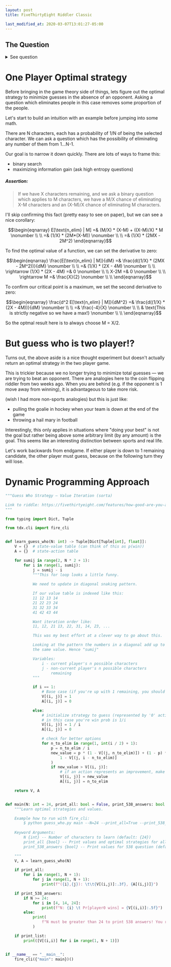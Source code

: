 ```yaml
---
layout: post
title: FiveThirtyEight Riddler Classic

last_modified_at: 2020-03-07T13:01:27-05:00
---
```


## The Question
<details>
<summary>See question</summary>
<q>

Sticking with the board game theme, from Andrew Lin comes a closer examination of a classic game of reasoning and elimination:

In the game of “Guess Who,” each player first randomly (and independently of their opponent) selects one of N character tiles. While it’s unlikely, both players can choose the same character. Each of the N characters is distinct in appearance — for example, characters have different skin tones, hair color, hair length and accessories like hats or glasses.

Each player also has access to a board with images of all N characters. The players alternate taking turns, and during each turn a player has two options:

Make a specific guess as to their opponent’s selected character. If correct, the player who made the guess immediately wins. Otherwise, that player immediately loses.
Ask a yes-or-no question about their opponent’s chosen character, in order to eliminate some of the candidates. Importantly, if only one possible character is left after the question, the player must still wait until their next turn to officially guess that character.
Assume both players are highly skilled at choosing yes-or-no questions, so that they can always craft a question to potentially rule out (or in) any desired number of candidates. Also, both are playing to maximize their own probability of winning.

Let’s keep things (relatively) simple, and suppose that N = 4. How likely is it that the player who goes first will win?

Extra credit: If N is instead 24 (the number of characters in the original “Guess Who” game), now how likely is it that the player who goes first will win?

Extra extra credit: If N is instead 14, now how likely is it that the player who goes first will win?
<cite><a href="https://fivethirtyeight.com/features/how-good-are-you-at-guess-who/">How Good Are You At Guess Who?</a></cite>
</q>
</details>

# One Player Optimal strategy
Before bringing in the game theory side of things, lets figure out the optimal strategy to minimize guesses in the absence of an opponent. Asking a question which eliminates people in this case removes some proportion of the people.

Let's start to build an intuition with an example before jumping into some math.

There are N characters, each has a probability of 1/N of being the selected character. We can ask a question which has the possibility of eliminating any number of them from 1...N-1.

Our goal is to narrow it down quickly. There are lots of ways to frame this:
* binary search
* maximizing information gain (ask high entropy questions)

##### Assertion:
> If we have X characters remaining, and we ask a binary question which applies to M characters, we have a M/X chance of eliminating X-M characters and an (X-M)/X chance of eliminating M characters.

I'll skip confirming this fact (pretty easy to see on paper), but we can see a nice corollary:

$$\begin{eqnarray}
    E[\text{n_elim} | M] =& (M/X) * (X-M)  + ((X-M)/X) * M \nonumber \\ \\
    =& (1/X) * (2M*(X-M)) \nonumber \\ \\
    =& (1/X) * (2MX - 2M^2)
\end{eqnarray}$$

To find the optimal value of a function, we can set the derivative to zero:

$$\begin{eqnarray}
    \frac{E[\text{n_elim} | M]}{dM} =& \frac{d((1/X) * (2MX - 2M^2))}{dM} \nonumber \\ \\
                        =& (1/X) * (2X - 4M) \nonumber \\ \\
    \rightarrow (1/X) * (2X - 4M) =& 0 \nonumber \\ \\
    X-2M =& 0 \nonumber \\ \\
    \rightarrow M =& \frac{X}{2} \nonumber \\ \\
\end{eqnarray}$$

To confirm our critical point is a maximum, we set the second derivative to zero:

$$\begin{eqnarray}
    \frac{d^2 E[\text{n_elim} | M]}{dM^2} =& \frac{d((1/X) * (2X - 4M))}{dM} \nonumber \\ \\
                                    =& \frac{-4}{X} \nonumber \\ \\
                                    & \text{This is strictly negative so we have a max!} \nonumber \\ \\
\end{eqnarray}$$

So the optmal result here is to always choose M = X/2.

# But guess who is two player!?
Turns out, the above aside is a nice thought experiment but doesn't actually return an optimal strategy in the two player game.

This is trickier because we no longer trying to minimize total guesses — we are trying to beat an opponent. There are analogies here to the coin flipping riddler from two weeks ago. When you are behind (e.g. if the opponent is 1 move away from winning), it is advantageous to take more risk.

(wish I had more non-sports analogies) but this is just like:
* pulling the goalie in hockey when your team is down at the end of the game
* throwing a hail mary in football

Interestingly, this only applies in situations where "doing your best" is not the goal but rather being above some arbitrary limit (by any amount) is the goal. This seems like an interesting distinction between sports and real life.

Let's work backwards from endgame. If either player is down to 1 remaining candidate, the other player must guess, because on the following turn they will lose.

# Dynamic Programming Approach
```python
"""Guess Who Strategy — Value Iteration (sorta)

Link to riddle: https://fivethirtyeight.com/features/how-good-are-you-at-guess-who/
"""

from typing import Dict, Tuple

from tdx.cli import fire_cli


def learn_guess_who(N: int) -> Tuple[Dict[Tuple[int], float]]:
    V = {}  # state-value table (can think of this as p(win))
    A = {}  # state-action table

    for sumij in range(2, N * 2 + 1):
        for i in range(1, sumij):
            j = sumij - i
            """This for loop looks a little funny.
            
            We need to update in diagonal snaking pattern.

            If our value table is indexed like this:
            11 12 13 14
            21 22 23 24
            31 32 33 34
            41 42 43 44

            Want iteration order like:
            11, 12, 21 13, 22, 31, 14, 23, ...

            This was my best effort at a clever way to go about this.

            Looking at the pattern the numbers in a diagonal add up to 
            the same value. Hence "sumij"

            Variables:
                i - current player's n possible characters
                j - non-current player's n possible characters 
                    remaining
            """

            if i == 1:
                # Base case (if you're up with 1 remaining, you should win)
                V[(i, j)] = 1
                A[(i, j)] = 0

            else:
                # initialize strategy to guess (represented by '0' action)
                # in this case you're win prob is 1/i
                V[(i, j)] = 1 / i
                A[(i, j)] = 0

                # check for better options
                for n_to_elim in range(1, int(i / 2) + 1):
                    p = n_to_elim / i
                    new_value = p * (1 - V[(j, n_to_elim)]) + (1 - p) * (
                        1 - V[(j, i - n_to_elim)]
                    )
                    if new_value > V[(i, j)]:
                        # if an action represents an improvement, make the update
                        V[(i, j)] = new_value
                        A[(i, j)] = n_to_elim

    return V, A


def main(N: int = 24, print_all: bool = False, print_538_answers: bool = True, print_list: bool=False):
    """Learn optimal strategies and values.

    Example how to run with fire_cli:
        $ python guess_who.py main --N=24 --print_all=True --print_538_answers=True
    
    Keyword Arguments:
        N {int} -- Number of characters to learn (default: {24})
        print_all {bool} -- Print values and optimal strategies for all situations (default: {False})
        print_538_answers {bool} -- Print values for 538 question (default: {True})

    """
    V, A = learn_guess_who(N)

    if print_all:
        for i in range(1, N + 1):
            for j in range(1, N + 1):
                print(f"({i},{j}): \t\t{V[(i,j)]:.3f}, {A[(i,j)]}")

    if print_538_answers:
        if N >= 24:
            for i in [4, 14, 24]:
                print(f"N: {i} \t Pr[player0 wins] = {V[(i,i)]:.5f}")
        else:
            print(
                f"N must be greater than 24 to print 538 answers! You ran with N={N}."
            )

    if print_list:
        print([V[(i,i)] for i in range(1, N + 1)])


if __name__ == "__main__":
    fire_cli({"main": main})()

```




